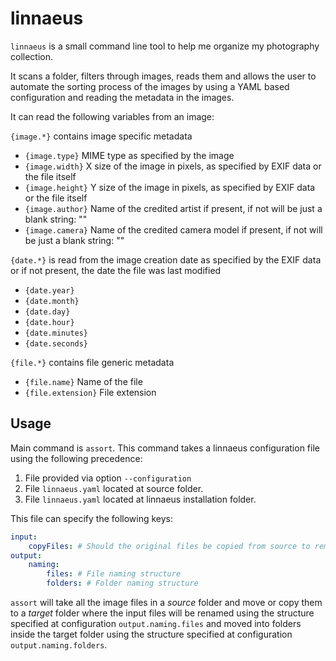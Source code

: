# linnaeus

`linnaeus` is a small command line tool to help me organize my photography collection.

It scans a folder, filters through images, reads them and allows the user to automate the sorting process of the images by using a YAML based configuration and reading the metadata in the images.

It can read the following variables from an image:

`{image.*}` contains image specific metadata
- `{image.type}` MIME type as specified by the image
- `{image.width}` X size of the image in pixels, as specified by EXIF data or the file itself
- `{image.height}` Y size of the image in pixels, as specified by EXIF data or the file itself
- `{image.author}` Name of the credited artist if present, if not will be just a blank string: ""
- `{image.camera}` Name of the credited camera model if present, if not will be just a blank string: ""

`{date.*}` is read from the image creation date as specified by the EXIF data or if not present, the date the file was last modified
- `{date.year}`
- `{date.month}`
- `{date.day}`
- `{date.hour}`
- `{date.minutes}`
- `{date.seconds}`

`{file.*}` contains file generic metadata
- `{file.name}` Name of the file
- `{file.extension}` File extension

## Usage
Main command is `assort`. This command takes a linnaeus configuration file using the following precedence:

1. File provided via option `--configuration`
2. File `linnaeus.yaml` located at source folder.
3. File `linnaeus.yaml` located at linnaeus installation folder.

This file can specify the following keys:
```yaml
input:
    copyFiles: # Should the original files be copied from source to remote folder? If set to false, the files at source will be moved out of source.
output:
    naming:
        files: # File naming structure
        folders: # Folder naming structure
```

`assort` will take all the image files in a *source* folder and move or copy them to a *target* folder where the input files will be renamed using the structure specified at configuration `output.naming.files` and moved into folders inside the target folder using the structure specified at configuration `output.naming.folders`.
